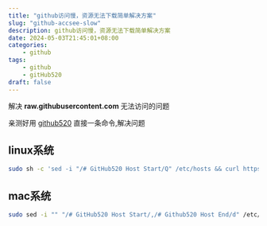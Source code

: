 ```yaml
---
title: "github访问慢，资源无法下载简单解决方案"
slug: "github-accsee-slow"
description: github访问慢，资源无法下载简单解决方案 
date: 2024-05-03T21:45:01+08:00
categories:
    - github
tags:
    - github
    - gitHub520
draft: false
---
```


解决 **raw.githubusercontent.com** 无法访问的问题

亲测好用 [github520](https://github.com/521xueweihan/GitHub520) 直接一条命令,解决问题

## linux系统

```bash
sudo sh -c 'sed -i "/# GitHub520 Host Start/Q" /etc/hosts && curl https://raw.hellogithub.com/hosts >> /etc/hosts'
```

## mac系统

```bash
sudo sed -i "" "/# GitHub520 Host Start/,/# Github520 Host End/d" /etc/hosts && curl https://raw.hellogithub.com/hosts | sudo tee -a /etc/hosts
```
